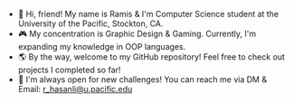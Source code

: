 - 👋 Hi, friend! My name is Ramis & I'm Computer Science student at the University of the Pacific, Stockton, CA.
- 🎮 My concentration is Graphic Design & Gaming. Currently, I'm expanding my knowledge in OOP languages.
- 🌎 By the way, welcome to my GitHub repository! Feel free to check out projects I completed so far!
- 🤝 I'm always open for new challenges! You can reach me via DM & Email: r_hasanli@u.pacific.edu

<!---
ramizzik/ramizzik is a ✨ special ✨ repository because its `README.md` (this file) appears on your GitHub profile.
You can click the Preview link to take a look at your changes.
--->

